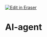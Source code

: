 <p><a target="_blank" href="https://app.eraser.io/workspace/G6QLaQnN3YGSN370Z4Uy" id="edit-in-eraser-github-link"><img alt="Edit in Eraser" src="https://firebasestorage.googleapis.com/v0/b/second-petal-295822.appspot.com/o/images%2Fgithub%2FOpen%20in%20Eraser.svg?alt=media&amp;token=968381c8-a7e7-472a-8ed6-4a6626da5501"></a></p>

# AI-agent




<!--- Eraser file: https://app.eraser.io/workspace/G6QLaQnN3YGSN370Z4Uy --->